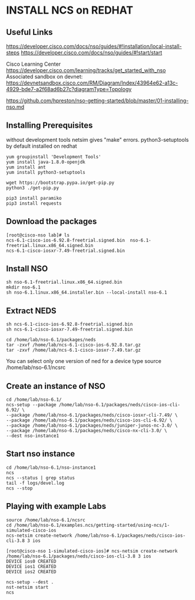 # INSTALL NCS on REDHAT

## Useful Links
https://developer.cisco.com/docs/nso/guides/#!installation/local-install-steps
https://developer.cisco.com/docs/nso/guides/#!start/start

Cisco Learning Center 
https://developer.cisco.com/learning/tracks/get_started_with_nso 
Associated sandbox on devnet:
https://devnetsandbox.cisco.com/RM/Diagram/Index/43964e62-a13c-4929-bde7-a2f68ad6b27c?diagramType=Topology  

https://github.com/hpreston/nso-getting-started/blob/master/01-installing-nso.md

## Installing Prerequisites 
without development tools netsim gives "make" errors. 
python3-setuptools by default installed on redhat

    yum groupinstall 'Development Tools' 
    yum install java-1.8.0-openjdk 
    yum install ant
    yum install python3-setuptools

    wget https://bootstrap.pypa.io/get-pip.py
    python3 ./get-pip.py

    pip3 install paramiko
    pip3 install requests

## Download the packages
    [root@cisco-nso lab]# ls
    ncs-6.1-cisco-ios-6.92.8-freetrial.signed.bin  nso-6.1-freetrial.linux.x86_64.signed.bin
    ncs-6.1-cisco-iosxr-7.49-freetrial.signed.bin

## Install NSO
    sh nso-6.1-freetrial.linux.x86_64.signed.bin
    mkdir nso-6.1 
    sh nso-6.1.linux.x86_64.installer.bin --local-install nso-6.1

## Extract NEDS
    sh ncs-6.1-cisco-ios-6.92.8-freetrial.signed.bin
    sh ncs-6.1-cisco-iosxr-7.49-freetrial.signed.bin

    cd /home/lab/nso-6.1/packages/neds 
    tar -zxvf /home/lab/ncs-6.1-cisco-ios-6.92.8.tar.gz
    tar -zxvf /home/lab/ncs-6.1-cisco-iosxr-7.49.tar.gz 

You can select only one version of ned for a device type 
    source /home/lab/nso-6.1/ncsrc 

## Create an instance of NSO 
    cd /home/lab/nso-6.1/
    ncs-setup --package /home/lab/nso-6.1/packages/neds/cisco-ios-cli-6.92/ \
    --package /home/lab/nso-6.1/packages/neds/cisco-iosxr-cli-7.49/ \
    --package /home/lab/nso-6.1/packages/neds/cisco-ios-cli-6.92/ \
    --package /home/lab/nso-6.1/packages/neds/juniper-junos-nc-3.0/ \
    --package /home/lab/nso-6.1/packages/neds/cisco-nx-cli-3.0/ \
    --dest nso-instance1

## Start nso instance
    cd /home/lab/nso-6.1/nso-instance1
    ncs
    ncs --status | grep status 
    tail -f logs/devel.log
    ncs --stop 

## Playing with example Labs
    source /home/lab/nso-6.1/ncsrc
    cd /home/lab/nso-6.1/examples.ncs/getting-started/using-ncs/1-simulated-cisco-ios
    ncs-netsim create-network /home/lab/nso-6.1/packages/neds/cisco-ios-cli-3.8 3 ios

    [root@cisco-nso 1-simulated-cisco-ios]# ncs-netsim create-network /home/lab/nso-6.1/packages/neds/cisco-ios-cli-3.8 3 ios
    DEVICE ios0 CREATED
    DEVICE ios1 CREATED
    DEVICE ios2 CREATED

    ncs-setup --dest .
    nst-netsim start
    ncs
